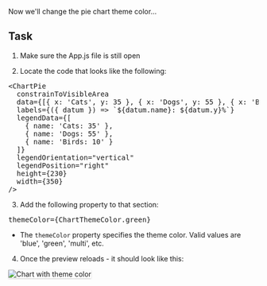 Now we'll change the pie chart theme color...

## Task

1) Make sure the App.js file is still open

2) Locate the code that looks like the following:

<pre class="file">
&lt;ChartPie
  constrainToVisibleArea
  data={[{ x: &#39;Cats&#39;, y: 35 }, { x: &#39;Dogs&#39;, y: 55 }, { x: &#39;Birds&#39;, y: 10 }]}
  labels={({ datum }) =&gt; `${datum.name}: ${datum.y}%`}
  legendData={[
    { name: &#39;Cats: 35&#39; }, 
    { name: &#39;Dogs: 55&#39; }, 
    { name: &#39;Birds: 10&#39; }
  ]}
  legendOrientation=&quot;vertical&quot;
  legendPosition=&quot;right&quot;
  height={230}
  width={350}
/&gt;
</pre>

3) Add the following property to that section:

<pre class="file" data-target="clipboard">
themeColor={ChartThemeColor.green}
</pre>

- The `themeColor` property specifies the theme color. Valid values are 'blue', 'green', 'multi', etc.

4) Once the preview reloads - it should look like this:
<img src="module-pie/assets/theme.png" alt="Chart with theme color" style="box-shadow: rgba(3, 3, 3, 0.2) 0px 1.25px 2.5px 0px;" />
